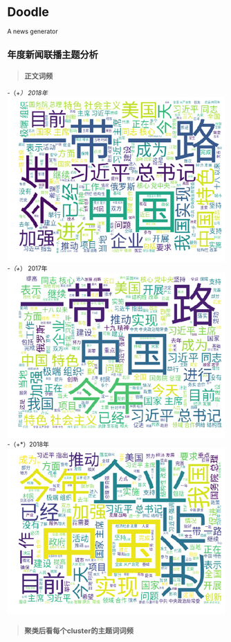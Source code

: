# Doodle
A news generator


## 年度新闻联播主题分析
> ###  正文词频
-（+*） 2018年
![image](https://github.com/Tangqian1994/Doodle/raw/master/%E8%AF%8D%E4%BA%91.png)
-（+*） 2017年
![image](https://github.com/Tangqian1994/Doodle/raw/master/2017%E8%AF%8D%E4%BA%91.png)
-（+*）2018年
![image](https://github.com/Tangqian1994/Doodle/raw/master/2016%E8%AF%8D%E4%BA%91.png)

> ### 聚类后看每个cluster的主题词词频
